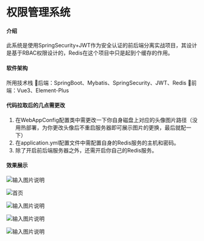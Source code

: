 # 权限管理系统

#### 介绍

此系统是使用SpringSecurity+JWT作为安全认证的前后端分离实战项目，其设计是基于RBAC权限设计的，Redis在这个项目中只是起到个缓存的作用。

#### 软件架构
所用技术栈
🐌后端：SpringBoot、Mybatis、SpringSecurity、JWT、Redis
🐌前端：Vue3、Element-Plus


#### 代码拉取后的几点需更改

1.  在WebAppConfig配置类中需更改一下你自身磁盘上对应的头像图片路径（没用热部署，为你更改头像后不重启服务器即可展示图片的更换，最后就配一下）
2.  在application.yml配置文件中需配置自身的Redis服务的主机和密码。
3.  除了开启前后端服务器之外，还需开启你自己的Redis服务。


#### 效果展示

![输入图片说明](https://foruda.gitee.com/images/1689524630166222191/2ba97f70_11633816.png "屏幕截图")

![首页](https://foruda.gitee.com/images/1689524540674209515/7a9166ec_11633816.png "屏幕截图")

![输入图片说明](https://foruda.gitee.com/images/1689524571617044618/03bfaca3_11633816.png "屏幕截图")

![输入图片说明](https://foruda.gitee.com/images/1689524593737762630/45113d12_11633816.png "屏幕截图")

![输入图片说明](https://foruda.gitee.com/images/1689524615070624820/327b9783_11633816.png "屏幕截图")

